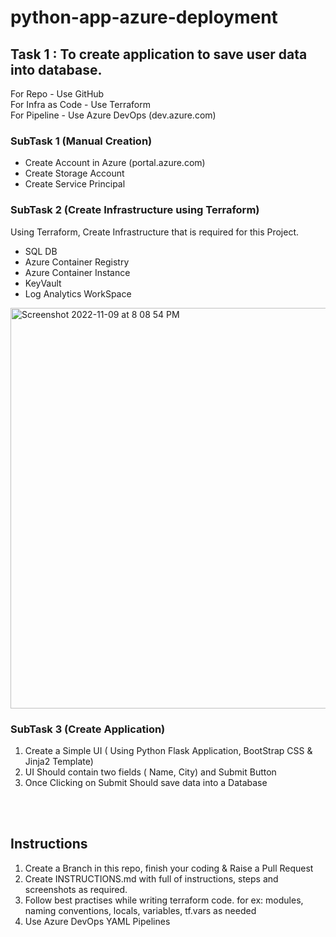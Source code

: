 # python-app-azure-deployment

## Task 1 : To create application to save user data into database.
 For Repo - Use GitHub <br>
 For Infra as Code - Use Terraform<br>
 For Pipeline - Use Azure DevOps  (dev.azure.com)<br>

### SubTask 1 (Manual Creation)
- Create Account in Azure (portal.azure.com)
- Create Storage Account
- Create Service Principal


### SubTask 2 (Create Infrastructure using Terraform)

Using Terraform, Create Infrastructure that is required for this Project.
- SQL DB
- Azure Container Registry
- Azure Container Instance
- KeyVault
- Log Analytics WorkSpace


<img width="641" alt="Screenshot 2022-11-09 at 8 08 54 PM" src="https://user-images.githubusercontent.com/105220391/200930852-2364d611-fa19-4b8f-a2c1-bd725daa9ac3.png">

### SubTask 3 (Create Application)
1. Create a Simple UI ( Using Python Flask Application, BootStrap CSS & Jinja2 Template)
2. UI Should contain two fields ( Name, City) and Submit Button
3. Once Clicking on Submit Should save data into a Database 

<br>
<br>

## Instructions
1. Create a Branch in this repo, finish your coding & Raise a Pull Request
2. Create INSTRUCTIONS.md with full of instructions, steps and screenshots as required.
3. Follow best practises while writing terraform code. for ex: modules, naming conventions, locals, variables, tf.vars as needed
4. Use Azure DevOps YAML Pipelines

